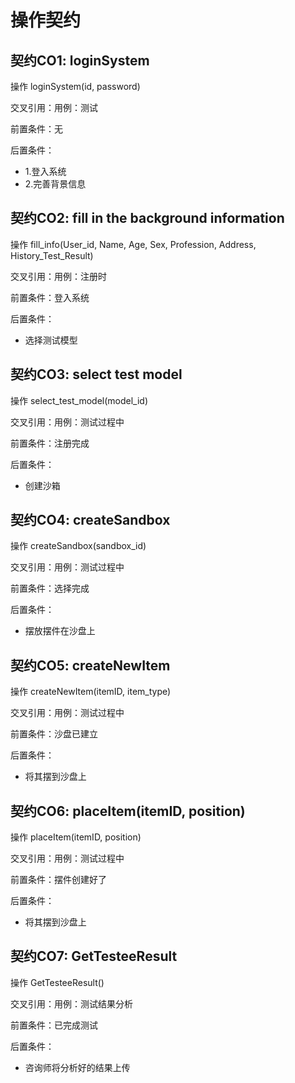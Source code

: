 # 操作契约

## 契约CO1: loginSystem

操作 loginSystem(id, password)

交叉引用：用例：测试

前置条件：无

后置条件：  
- 1.登入系统
- 2.完善背景信息

## 契约CO2: fill in the background information

操作 fill_info(User_id, Name, Age, Sex, Profession, Address, History_Test_Result)

交叉引用：用例：注册时

前置条件：登入系统

后置条件：  
- 选择测试模型

## 契约CO3: select test model

操作 select_test_model(model_id)

交叉引用：用例：测试过程中

前置条件：注册完成

后置条件：  
- 创建沙箱

## 契约CO4: createSandbox

操作 createSandbox(sandbox_id)

交叉引用：用例：测试过程中

前置条件：选择完成

后置条件：  
- 摆放摆件在沙盘上

## 契约CO5: createNewItem

操作 createNewItem(itemID, item_type)

交叉引用：用例：测试过程中

前置条件：沙盘已建立

后置条件：  
- 将其摆到沙盘上

## 契约CO6: placeItem(itemID, position)

操作 placeItem(itemID, position)

交叉引用：用例：测试过程中

前置条件：摆件创建好了

后置条件：  
- 将其摆到沙盘上

## 契约CO7: GetTesteeResult

操作 GetTesteeResult()

交叉引用：用例：测试结果分析

前置条件：已完成测试

后置条件：  
- 咨询师将分析好的结果上传